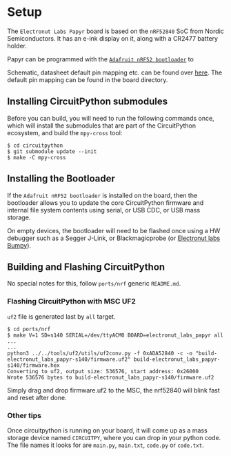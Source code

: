 # Setup

The `Electronut Labs Papyr` board is based on the `nRF52840` SoC from
Nordic Semiconductors. It has an e-ink display on it, along with a CR2477
battery holder.

Papyr can be programmed with the [`Adafruit nRF52 bootloader`](https://github.com/adafruit/Adafruit_nRF52_Bootloader) to 

Schematic, datasheet default pin mapping etc. can be found over [here](https://docs.electronut.in/papyr/). The default pin mapping can be found in the board directory.

## Installing CircuitPython submodules

Before you can build, you will need to run the following commands once, which
will install the submodules that are part of the CircuitPython ecosystem, and
build the `mpy-cross` tool:

```
$ cd circuitpython
$ git submodule update --init
$ make -C mpy-cross
```

## Installing the Bootloader

If the `Adafruit nRF52 bootloader` is installed on the board, then the
bootloader allows you to update the core CircuitPython firmware and internal
file system contents using serial, or USB CDC, or USB mass storage.

On empty devices, the bootloader will need to be flashed once using a
HW debugger such as a Segger J-Link, or Blackmagicprobe
(or [Electronut labs Bumpy](https://docs.electronut.in/bumpy/)).


## Building and Flashing CircuitPython

No special notes for this, follow `ports/nrf` generic `README.md`.

### Flashing CircuitPython with MSC UF2

`uf2` file is generated last by `all` target.

```
$ cd ports/nrf
$ make V=1 SD=s140 SERIAL=/dev/ttyACM0 BOARD=electronut_labs_papyr all
...
...
python3 ../../tools/uf2/utils/uf2conv.py -f 0xADA52840 -c -o "build-electronut_labs_papyr-s140/firmware.uf2" build-electronut_labs_papyr-s140/firmware.hex
Converting to uf2, output size: 536576, start address: 0x26000
Wrote 536576 bytes to build-electronut_labs_papyr-s140/firmware.uf2
```

Simply drag and drop firmware.uf2 to the MSC, the nrf52840 will blink fast and reset after done.

### Other tips

Once circuitpython is running on your board, it will come up as a mass storage
device named `CIRCUITPY`, where you can drop in your python code. The file names
it looks for are `main.py`, `main.txt`, `code.py` or `code.txt`.
